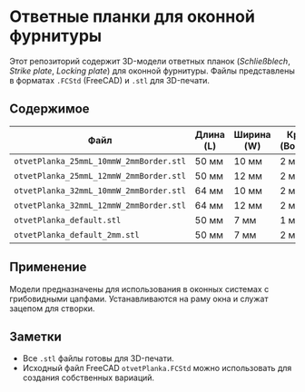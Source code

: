 # Ответные планки для оконной фурнитуры

Этот репозиторий содержит 3D-модели ответных планок (*Schließblech*, *Strike plate*, *Locking plate*) для оконной фурнитуры. Файлы представлены в форматах `.FCStd` (FreeCAD) и `.stl` для 3D-печати.

## Содержимое

| Файл | Длина (L) | Ширина (W) | Край (Border) |
|------|-----------|------------|----------------|
| `otvetPlanka_25mmL_10mmW_2mmBorder.stl` | 50 мм | 10 мм | 2 мм |
| `otvetPlanka_25mmL_12mmW_2mmBorder.stl` | 50 мм | 12 мм | 2 мм |
| `otvetPlanka_32mmL_10mmW_2mmBorder.stl` | 64 мм | 10 мм | 2 мм |
| `otvetPlanka_32mmL_12mmW_2mmBorder.stl` | 64 мм | 12 мм | 2 мм |
| `otvetPlanka_default.stl` | 50 мм | 7 мм | 1 мм |
| `otvetPlanka_default_2mm.stl` | 50 мм | 7 мм | 2 мм |

## Применение

Модели предназначены для использования в оконных системах с грибовидными цапфами. Устанавливаются на раму окна и служат зацепом для створки.

## Заметки

- Все `.stl` файлы готовы для 3D-печати.
- Исходный файл FreeCAD `otvetPlanka.FCStd` можно использовать для создания собственных вариаций.
